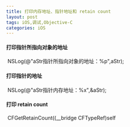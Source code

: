 ```yaml
---
title: 打印内存地址、指针地址和 retain count
layout: post
tags: iOS,调试,Objective-C
categories: iOS
---
```


#### 打印指针所指向对象的地址

​	NSLog(@"aStr指针所指向对象的地址：%p",aStr);

#### 打印指针的地址

​	NSLog(@"aStr指针内存地址：%x",&aStr);

#### 打印 retain count

​	CFGetRetainCount((__bridge CFTypeRef)self 